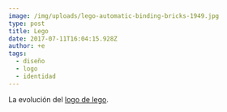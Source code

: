 ```yaml
---
image: /img/uploads/lego-automatic-binding-bricks-1949.jpg
type: post
title: Lego
date: 2017-07-11T16:04:15.928Z
author: +e
tags:
  - diseño
  - logo
  - identidad
---
```

La evolución del [logo de lego](http://www.logodesignlove.com/lego-logo).
